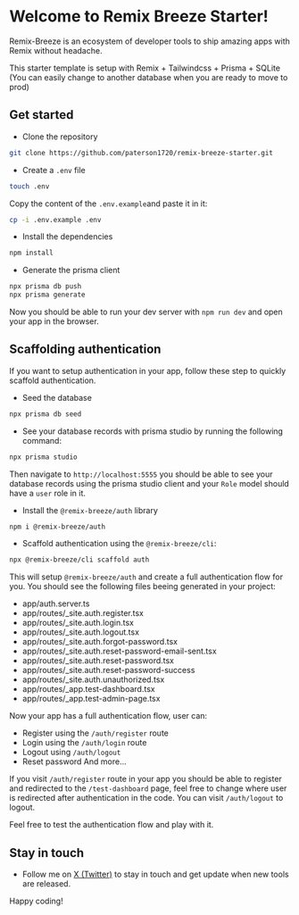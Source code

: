 # Welcome to Remix Breeze Starter!

Remix-Breeze is an ecosystem of developer tools to ship amazing apps with Remix without headache.

This starter template is setup with Remix + Tailwindcss + Prisma + SQLite (You can easily change to another database when you are ready to move to prod)

## Get started

- Clone the repository

```bash
git clone https://github.com/paterson1720/remix-breeze-starter.git
```

- Create a `.env` file

```bash
touch .env
```

Copy the content of the `.env.example`and paste it in it:

```bash
cp -i .env.example .env
```

- Install the dependencies

```bash
npm install
```

- Generate the prisma client

```bash
npx prisma db push
npx prisma generate
```

Now you should be able to run your dev server with `npm run dev` and open your app in the browser.

## Scaffolding authentication

If you want to setup authentication in your app, follow these step to quickly scaffold authentication.

- Seed the database

```bash
npx prisma db seed
```

- See your database records with prisma studio by running the following command:

```bash
npx prisma studio
```

Then navigate to `http://localhost:5555` you should be able to see your database records using the prisma studio client and your `Role` model should have a `user` role in it.

- Install the `@remix-breeze/auth` library

```bash
npm i @remix-breeze/auth
```

- Scaffold authentication using the `@remix-breeze/cli`:

```bash
npx @remix-breeze/cli scaffold auth
```

This will setup `@remix-breeze/auth` and create a full authentication flow for you.
You should see the following files beeing generated in your project:

- app/auth.server.ts
- app/routes/\_site.auth.register.tsx
- app/routes/\_site.auth.login.tsx
- app/routes/\_site.auth.logout.tsx
- app/routes/\_site.auth.forgot-password.tsx
- app/routes/\_site.auth.reset-password-email-sent.tsx
- app/routes/\_site.auth.reset-password.tsx
- app/routes/\_site.auth.reset-password-success
- app/routes/\_site.auth.unauthorized.tsx
- app/routes/\_app.test-dashboard.tsx
- app/routes/\_app.test-admin-page.tsx

Now your app has a full authentication flow, user can:

- Register using the `/auth/register` route
- Login using the `/auth/login` route
- Logout using `/auth/logout`
- Reset password
  And more...

If you visit `/auth/register` route in your app you should be able to register and redirected to the `/test-dashboard` page, feel free to change where user is redirected after authentication in the code. You can visit `/auth/logout` to logout.

Feel free to test the authentication flow and play with it.

## Stay in touch

- Follow me on [X (Twitter)](https://twitter.com/Paterson1720) to stay in touch and get update when new tools are released.

Happy coding!

